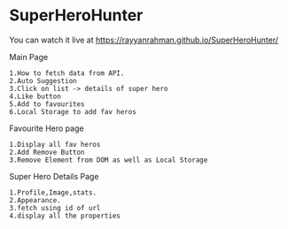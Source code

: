# SuperHeroHunter

You can watch it live at https://rayyanrahman.github.io/SuperHeroHunter/

Main Page

    1.How to fetch data from API.
    2.Auto Suggestion
    3.Click on list -> details of super hero
    4.Like button
    5.Add to favourites
    6.Local Storage to add fav heros
    
Favourite Hero page

    1.Display all fav heros
    2.Add Remove Button
    3.Remove Element from DOM as well as Local Storage
    

Super Hero Details Page

    1.Profile,Image,stats.
    2.Appearance.
    3.fetch using id of url 
    4.display all the properties
